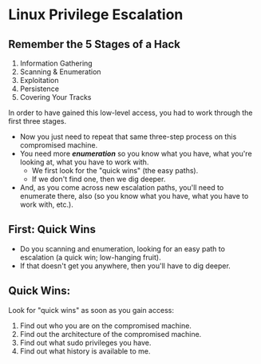 # Linux Privilege Escalation

## Remember the 5 Stages of a Hack
1. Information Gathering
2. Scanning & Enumeration
3. Exploitation
4. Persistence
5. Covering Your Tracks

In order to have gained this low-level access, you had to work through the first three stages.
- Now you just need to repeat that same three-step process on this compromised machine.
- You need more ***enumeration*** so you know what you have, what you're looking at, what you have to work with.
  - We first look for the "quick wins" (the easy paths).
  - If we don't find one, then we dig deeper.
- And, as you come across new escalation paths, you'll need to enumerate there, also (so you know what you have, what you have to work with, etc.).

## First: Quick Wins
- Do you scanning and enumeration, looking for an easy path to escalation (a quick win; low-hanging fruit).
- If that doesn't get you anywhere, then you'll have to dig deeper.

## Quick Wins:

Look for "quick wins" as soon as you gain access:
1. Find out who you are on the compromised machine.
2. Find out the architecture of the compromised machine.
3. Find out what sudo privileges you have.
4. Find out what history is available to me.
